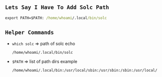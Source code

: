 ## `Lets Say I Have To Add Solc Path`
```cmd
export PATH=$PATH: /home/whoami/.local/bin/solc
```

## `Helper Commands`
- `which solc` => path of solc echo 
  ```cmd
  /home/whoami/.local/bin/solc
  ```
- `$PATH` => list of path dirs example
  ```cmd
  /home/whoami/.local/bin:/usr/local/sbin:/usr/sbin:/sbin:/usr/local/bin:/usr/bin:/bin:/usr/local/games:/ usr/games:/home/whoami/.dotnet/tools:/home/whoami/.foundry/bin
  ```
